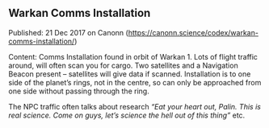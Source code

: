 ## Warkan Comms Installation

Published: 21 Dec 2017 on Canonn (https://canonn.science/codex/warkan-comms-installation/)

Content: Comms Installation found in orbit of Warkan 1. Lots of flight traffic around, will often scan you for cargo. Two satellites and a Navigation Beacon present – satellites will give data if scanned. Installation is to one side of the planet’s rings, not in the centre, so can only be approached from one side without passing through the ring.

The NPC traffic often talks about research *“Eat your heart out, Palin. This is real science. Come on guys, let’s science the hell out of this thing”* etc.
